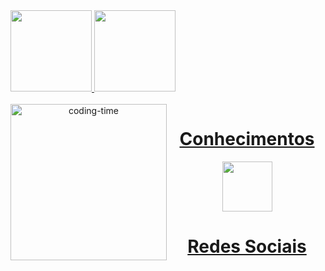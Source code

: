 <a href="https://github.com/jao-codes">
  <img height="130em" src="https://github-readme-stats.vercel.app/api?username=jaocodes&show_icons=true&theme=dark&"/>

  <img height="130em" src="https://github-readme-stats.vercel.app/api/top-langs/?username=jao-codes&layout=compact&langs_count=11&theme=dark"/>

<div  align="center"> 
  <div style="display: inline_block"><br>
    <img align="left" height="250" alt="coding-time" src="code.gif">
    <h1 align="center">Conhecimentos</h1>
    <img src="https://github.com/user-attachments/assets/79395ced-1441-4aac-9ec7-fd84701c5962" height="80rem">
   </div>


  <h1 align="center">Redes Sociais</h1>
   
</div>
